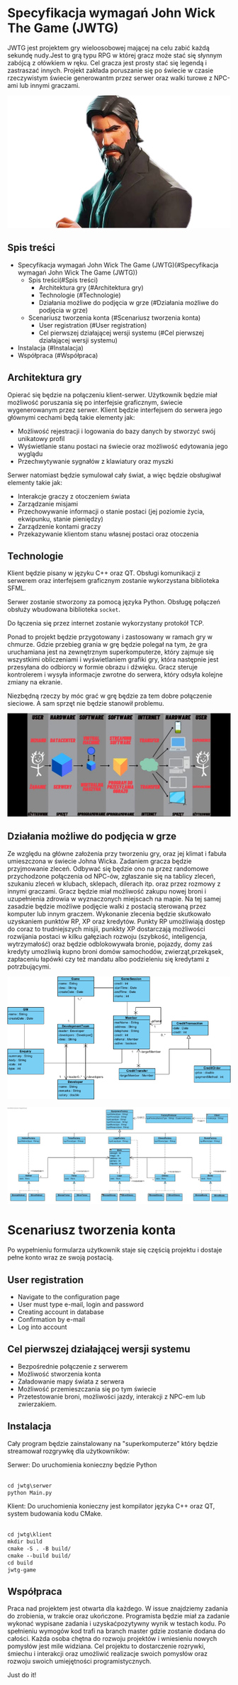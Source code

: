 # Specyfikacja wymagań John Wick The Game (JWTG)

JWTG jest projektem gry wieloosobowej mającej na celu zabić każdą sekundę nudy.Jest to grą typu RPG w której gracz może stać się słynnym zabójcą z ołówkiem w ręku. Cel gracza jest prosty stać się legendą i zastraszać innych. Projekt zakłada poruszanie się po świecie w czasie rzeczywistym świecie generowantm przez serwer oraz walki turowe z NPC-ami lub innymi graczami.



![](John.png)



## Spis treści

<!--ts-->
* Specyfikacja wymagań John Wick The Game (JWTG)(#Specyfikacja wymagań John Wick The Game (JWTG))
  * Spis treści(#Spis treści)
    * Architektura gry (#Architektura gry)
    * Technologie (#Technologie)
    * Działania możliwe do podjęcia w grze (#Działania możliwe do podjęcia w grze)
  * Scenariusz tworzenia konta (#Scenariusz tworzenia konta)
    * User registration (#User registration)
    * Cel pierwszej działającej wersji systemu (#Cel pierwszej działającej wersji systemu)
* Instalacja (#Instalacja)
* Współpraca (#Współpraca)
<!--te-->

## Architektura gry

Opierać się będzie na połączeniu klient-serwer. Użytkownik będzie miał  możliwość poruszania się po interfejsie graficznym, świecie wygenerowanym przez serwer.  Klient będzie interfejsem do serwera jego głównymi cechami będą takie elementy jak:

- Możliwość rejestracji i logowania do bazy danych by stworzyć swój unikatowy profil
- Wyświetlanie stanu postaci na świecie oraz możliwość edytowania jego wyglądu
- Przechwytywanie sygnałów z klawiatury oraz myszki 


Serwer natomiast będzie symulował cały świat, a więc będzie obsługiwał elementy takie jak:

- Interakcje graczy z otoczeniem świata 
- Zarządzanie misjami
- Przechowywanie informacji o stanie postaci (jej poziomie życia, ekwipunku, stanie pieniędzy)
- Zarządzenie kontami graczy
- Przekazywanie klientom stanu własnej postaci oraz otoczenia

## Technologie
Klient będzie pisany w języku C++ oraz QT. Obsługi komunikacji z serwerem oraz interfejsem graficznym zostanie wykorzystana biblioteka SFML.

Serwer zostanie stworzony za pomocą języka Python. Obsługę połączeń obsłuży wbudowana biblioteka `socket`.

Do łączenia się przez internet zostanie wykorzystany protokół TCP.

Ponad to projekt będzie przygotowany i zastosowany w ramach gry w chmurze. 
Gdzie przebieg grania w grę będzie polegał na tym, że gra uruchamiana jest na zewnętrznym superkomputerze, który zajmuje się wszystkimi obliczeniami i wyświetlaniem grafiki gry, która następnie jest przesyłana do odbiorcy w formie obrazu i dźwięku. Gracz steruje kontrolerem i wysyła informacje zwrotne do serwera, który odsyła kolejne zmiany na ekranie.

Niezbędną rzeczy by móc grać w grę będzie za tem dobre połączenie sieciowe. A sam sprzęt nie będzie stanowił problemu.





![Schemat działania game in cloud](cloud.jpeg)

## Działania możliwe do podjęcia w grze

Ze względu na główne założenia przy tworzeniu gry, oraz jej klimat i fabuła umieszczona w świecie Johna Wicka. Zadaniem gracza będzie przyjmowanie zleceń. Odbywać się będzie ono na przez randomowe przychodzone połączenia od NPC-ów, zgłaszanie się na tablicy zleceń, szukaniu zleceń w klubach, sklepach, dilerach itp. oraz przez rozmowy z innymi graczami.
Gracz będzie miał możliwość zakupu nowej broni i uzupełnienia zdrowia w wyznaczonych miejscach na mapie. Na tej samej zasadzie będzie możliwe podjęcie walki z postacią sterowaną przez komputer lub innym graczem. Wykonanie zlecenia będzie skutkowało uzyskaniem punktów RP, XP oraz kredytów. Punkty RP umożliwiają dostęp do coraz to trudniejszych misjii, punkkty XP dostarczają możliwości rozwijania postaci w kilku gałęziach rozwoju (szybkość, inteligencja, wytrzymałość) oraz będzie odblokowywała bronie, pojazdy, domy zaś kredyty umożliwią kupno broni domów samochodów, zwierząt,przekąsek, zapłaceniu łapówki czy też mandatu albo podzieleniu się kredytami z potrzbującymi.



![Ogólny wykres UML rzeczy w projekcie](ogólny.png)




![Schemat wyglądu postaci](ubranie.jpg)


Scenariusz tworzenia konta
=============

Po wypełnieniu formularza użytkownik staje się częścią projektu i dostaje pełne konto wraz ze swoją postacią.

User registration
-----------
* Navigate to the configuration page
* User must type e-mail, login and password
* Creating account in database 
* Confirmation by e-mail
* Log into account


## Cel pierwszej działającej wersji systemu

- Bezpośrednie połączenie z serwerem 
- Możliwość stworzenia konta
- Załadowanie mapy świata z serwera 
- Możliwość przemieszczania się po tym świecie
- Przetestowanie broni, możliwości jazdy,
interakcji z NPC-em lub zwierzakiem.
## Instalacja

Cały program będzie zainstalowany na "superkomputerze" który będzie streamował rozgrywkę dla użytkowników:

Serwer:
Do uruchomienia konieczny będzie Python 

```

cd jwtg\serwer
python Main.py
```

Klient:
Do uruchomienia konieczny jest kompilator języka C++ oraz QT, system budowania kodu CMake.

```

cd jwtg\klient
mkdir build
cmake -S . -B build/
cmake --build build/
cd build
jwtg-game
```

## Współpraca

Praca nad projektem jest otwarta dla każdego. W issue znajdziemy zadania do zrobienia, w trakcie oraz ukończone. Programista będzie miał za zadanie wykonać wypisane zadania i uzyskaćpozytywny wynik w testach kodu. Po spełnieniu wymogów kod trafi na branch master gdzie zostanie dodana do całości. Każda osoba chętna do rozwoju projektów i wniesieniu nowych pomysłów jest mile widziana.
Cel projektu to dostarczenie rozrywki, śmiechu i interakcji oraz umożliwić realizacje swoich pomysłów oraz rozwoju swoich umiejętności programistycznych.

Just do it!





